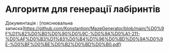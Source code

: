 # Алгоритм для генерації лабіринтів
Документація : [пояснювальна записка]https://github.com/Konstantion/MazeGenerator/blob/main/%D0%9F%D1%82%D0%B0%D0%90%D0%9C-%D0%9A%D0%A1-211-%D0%AF%D0%B3%D1%83%D0%B4%D1%96%D0%BD%D0%9A%D0%9E-%D0%BF%D0%BE%D0%B2%D0%BD%D0%B0.pdf)
